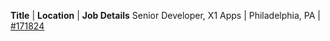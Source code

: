 **Title** | **Location** | **Job Details**
Senior Developer, X1 Apps | Philadelphia, PA | [#171824](https://jobs.comcast.com/job-171824-sr-security-application-developer-in-philadelphia-pa-technology-it)